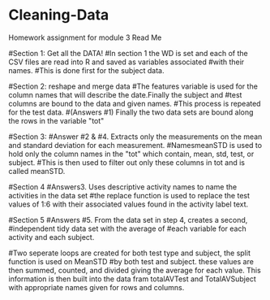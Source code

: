 # Cleaning-Data
Homework assignment for module 3
Read Me

#Section 1: Get all the DATA!
#In section 1 the WD is set and each of the CSV files are read into R and saved as variables associated
#with their names. 
#This is done first for the subject data.

#Section 2: reshape and merge data
#The features variable is used for the column names that will describe the date.Finally the subject and
#test columns are bound to the data and given names.
#This process is repeated for the test data.
#(Answers #1) Finally the two data sets are bound along the rows in the variable "tot"


#Section 3: 
#Answer #2 & #4. Extracts only the measurements on the mean and standard deviation for each measurement.
#NamesmeanSTD is used to hold only the column names in the "tot" which contain, mean, std, test, or subject.
#This is then used to filter out only these columns in tot and is called meanSTD.

#Section 4
#Answers3. Uses descriptive activity names to name the activities in the data set 
#the replace function is used to replace the test values of 1:6 with their associated values found in the activity
label text. 

#Section 5
#Answers #5. From the data set in step 4, creates a second, 
#independent tidy data set with the average of 
#each variable for each activity and each subject.

#Two seperate loops are created for both test type and subject, the split function is used on MeanSTD
#by both test and subject. these values are then summed, counted, and divided giving the average for each
value. This information is then built into the data fram totalAVTest and TotalAVSubject with appropriate names
given for rows and columns. 

